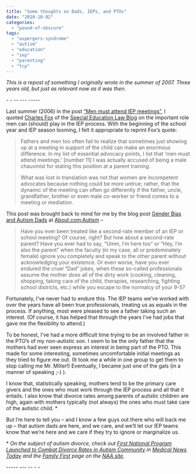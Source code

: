 ```yaml
---
title: "Some thoughts on Dads, IEPs, and PTOs"
date: "2010-10-02"
categories: 
  - "pound-of-obscure"
tags: 
  - "aspergers-syndrome"
  - "autism"
  - "education"
  - "iep"
  - "parenting"
  - "tcp"
---
```


_This is a repost of something I originally wrote in the summer of 2007. Three years old, but just as relevant now as it was then._

\- - -- --- -----

Last summer (2006) in the post [“Men must attend IEP meetings”](http://29marbles.blogspot.com/2006/06/men-must-attend-iep-meetings.html), I quoted [Charles Fox](http://specialedlaw.blogs.com/charles_fox/) of the [Special Education Law Blog](http://specialedlaw.blogs.com/home/) on the important role men can (should) play in the IEP process. With the beginning of the school year and IEP season looming, I felt it appropriate to reprint Fox’s quote:

> Fathers and men too often fail to realize that sometimes just showing up at a meeting in support of the child can make an enormous difference. In my list of essential advocacy points, I list that ‘men must attend meetings.’ \[number 11\] I was actually accused of being a male chauvinist for stating this position at a parent training.
> 
> What was lost in translation was not that women are incompetent advocates because nothing could be more untrue; rather, that the dynamic of the meeting can often go differently if the father, uncle, grandfather, brother or even male co-worker or friend comes to a meeting or mediation.

This post was brought back to mind for me by the blog post [Gender Bias and Autism Dads](http://autism.about.com/b/a/257898.htm) at [About.com:Autism](http://autism.about.com/) –

> Have you ever been treated like a second-rate member of an IEP or school meeting? Of course, right? But how about a second-rate parent? Have you ever had to say, “Umm, I’m here too” or “Hey, I’m also the parent” when the faculty (in my case, all or predominately female) ignore you completely and speak to the other parent without acknowledging your existence. Or even worse, have you ever endured the cruel “Dad” jokes, when these so-called professionals assume the mother does all of the dirty work (cooking, cleaning, shopping, taking care of the child, therapies, researching, fighting school districts, etc.) while you escape to the normalcy of your 9-5?

Fortunately, I’ve never had to endure this. The IEP teams we’ve worked with over the years have all been true professionals, treating us as equals in the process. If anything, most were pleased to see a father taking such an interest. (Of course, it has helped that through the years I’ve had jobs that gave me the flexibility to attend.)

To be honest, I’ve had a more difficult time trying to be an involved father in the PTO’s of my non-autistic son. I seem to be the only father that the mothers had ever seen express an interest in being part of the PTO. This made for some interesting, sometimes uncomfortable initial meetings as they tried to figure me out. (It took me a while in one group to get them to stop calling me Mr. Miller!) Eventually, I became just one of the gals (in a manner of speaking ;-) ).

I know that, statistically speaking, mothers tend to be the primary care givers and the ones who must work through the IEP process and all that it entails. I also know that divorce rates among parents of autistic children are high, again with mothers typically (not always) the ones who must take care of the autistic child. \*

But I’m here to tell you – and I know a few guys out there who will back me up – that autism dads are here, and we care, and we’ll let our IEP teams know that we’re here and we care if they try to ignore or marginalize us.

\* _On the subject of autism divorce, check out [First National Program Launched to Combat Divorce Rates in Autism Community](http://www.medicalnewstoday.com/articles/74029.php) in [Medical News Today](http://www.medicalnewstoday.com/) and the [Family First](http://www.nationalautismassociation.org/familyfirst.php) page on the [NAA site](http://www.nationalautismassociation.org/)._

_\----- --- -- - -_
